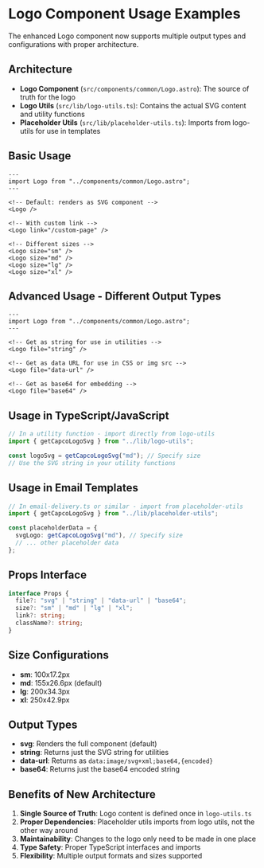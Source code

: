 # Logo Component Usage Examples

The enhanced Logo component now supports multiple output types and configurations with proper architecture.

## Architecture

- **Logo Component** (`src/components/common/Logo.astro`): The source of truth for the logo
- **Logo Utils** (`src/lib/logo-utils.ts`): Contains the actual SVG content and utility functions
- **Placeholder Utils** (`src/lib/placeholder-utils.ts`): Imports from logo-utils for use in templates

## Basic Usage

```astro
---
import Logo from "../components/common/Logo.astro";
---

<!-- Default: renders as SVG component -->
<Logo />

<!-- With custom link -->
<Logo link="/custom-page" />

<!-- Different sizes -->
<Logo size="sm" />
<Logo size="md" />
<Logo size="lg" />
<Logo size="xl" />
```

## Advanced Usage - Different Output Types

```astro
---
import Logo from "../components/common/Logo.astro";
---

<!-- Get as string for use in utilities -->
<Logo file="string" />

<!-- Get as data URL for use in CSS or img src -->
<Logo file="data-url" />

<!-- Get as base64 for embedding -->
<Logo file="base64" />
```

## Usage in TypeScript/JavaScript

```typescript
// In a utility function - import directly from logo-utils
import { getCapcoLogoSvg } from "../lib/logo-utils";

const logoSvg = getCapcoLogoSvg("md"); // Specify size
// Use the SVG string in your utility functions
```

## Usage in Email Templates

```typescript
// In email-delivery.ts or similar - import from placeholder-utils
import { getCapcoLogoSvg } from "../lib/placeholder-utils";

const placeholderData = {
  svgLogo: getCapcoLogoSvg("md"), // Specify size
  // ... other placeholder data
};
```

## Props Interface

```typescript
interface Props {
  file?: "svg" | "string" | "data-url" | "base64";
  size?: "sm" | "md" | "lg" | "xl";
  link?: string;
  className?: string;
}
```

## Size Configurations

- **sm**: 100x17.2px
- **md**: 155x26.6px (default)
- **lg**: 200x34.3px
- **xl**: 250x42.9px

## Output Types

- **svg**: Renders the full component (default)
- **string**: Returns just the SVG string for utilities
- **data-url**: Returns as `data:image/svg+xml;base64,{encoded}`
- **base64**: Returns just the base64 encoded string

## Benefits of New Architecture

1. **Single Source of Truth**: Logo content is defined once in `logo-utils.ts`
2. **Proper Dependencies**: Placeholder utils imports from logo utils, not the other way around
3. **Maintainability**: Changes to the logo only need to be made in one place
4. **Type Safety**: Proper TypeScript interfaces and imports
5. **Flexibility**: Multiple output formats and sizes supported
